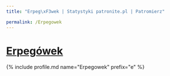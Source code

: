 ```yaml
---
title: "Erpeg\xF3wek | Statystyki patronite.pl | Patromierz"

permalink: /Erpegowek
---
```


# [Erpegówek](https://patronite.pl/Erpegowek)

{% include profile.md name="Erpegowek" prefix="e" %}
